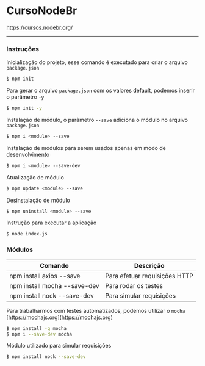 # CursoNodeBr
https://cursos.nodebr.org/

---

### Instruções

Inicialização do projeto, esse comando é executado para criar o arquivo `package.json`
```sh
$ npm init
```

Para gerar o arquivo `package.json` com os valores default, podemos inserir o parâmetro `-y`
```sh
$ npm init -y
```

Instalação de módulo, o parâmetro `--save` adiciona o módulo no arquivo `package.json`
```sh
$ npm i <module> --save
```

Instalação de módulos para serem usados apenas em modo de desenvolvimento
```sh
$ npm i <module> --save-dev
```

Atualização de módulo
```sh
$ npm update <module> --save
```

Desinstalação de módulo
```sh
$ npm uninstall <module> --save
```

Instrução para executar a aplicação
```sh
$ node index.js
```

### Módulos
| Comando | Descrição |
| ------ | ------ |
| npm install axios --save | Para efetuar requisições HTTP |
| npm install mocha --save-dev | Para rodar os testes |
| npm install nock --save-dev | Para simular requisições |

Para trabalharmos com testes automatizados, podemos utilizar o `mocha` [https://mochajs.org](https://mochajs.org)
```sh
$ npm install -g mocha
$ npm i --save-dev mocha
```

Módulo utilizado para simular requisições
```sh
$ npm install nock --save-dev
```
